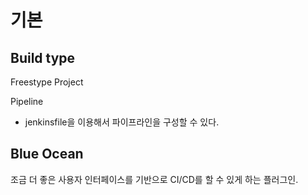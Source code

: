 # 기본
## Build type
Freestype Project

Pipeline
- jenkinsfile을 이용해서 파이프라인을 구성할 수 있다. 

## Blue Ocean
조금 더 좋은 사용자 인터페이스를 기반으로 CI/CD를 할 수 있게 하는 플러그인. 

<!-- 18분 -->